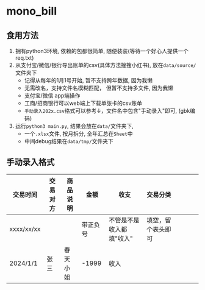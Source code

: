 # mono_bill

## 食用方法

1. 拥有python3环境, 依赖的包都很简单, 随便装装(等待一个好心人提供一个req.txt)
2. 从支付宝/微信/银行导出账单的csv(具体方法搜搜小红书), 放在`data/source/`文件夹下
    - 记得从每年的1月1号开始, 暂不支持跨年数据, 因为我懒
    - 无需改名，支持文件名模糊匹配， 但暂不支持多文件, 因为我懒
    - 支付宝/微信 app端操作
    - 工商/招商银行可以web端上下载单张卡的csv账单
    - `手动录入202x.csv`格式可以参考↓，文件名中包含"手动录入"即可, (gbk编码)
3. 运行`python3 main.py`, 结果会放在`data/`文件夹下, 
    - 一个`.xlsx`文件, 按月拆分, 全年汇总在`Sheet`中
    - 中间debug结果在`data/tmp/`文件夹下


## 手动录入格式


| 交易时间       | 交易对方 | 商品说明 | 金额    | 收支            | 交易分类      |   |   |   |   |
|------------|------|------|-------|---------------|-----------|---|---|---|---|
| xxxx/xx/xx |      |      | 带正负号  | 不管是不是收入都填"收入" | 填空，留个表头即可 |   |   |   |   |
| 2024/1/1   | 张三   | 春天小姐 | -1999 | 收入            |           |   |   |   |   |
